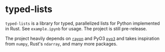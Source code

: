 # typed-lists
`typed-lists` is a library for typed, parallelized lists for Python implemented in Rust. See `example.ipynb` for usage. The project is still pre-release.

The project heavily depends on [`rayon`](https://github.com/rayon-rs/rayon) and PyO3 [`pyo3`](https://github.com/PyO3) and takes inspiration from `numpy`, Rust's `ndarray`, and many more packages.
